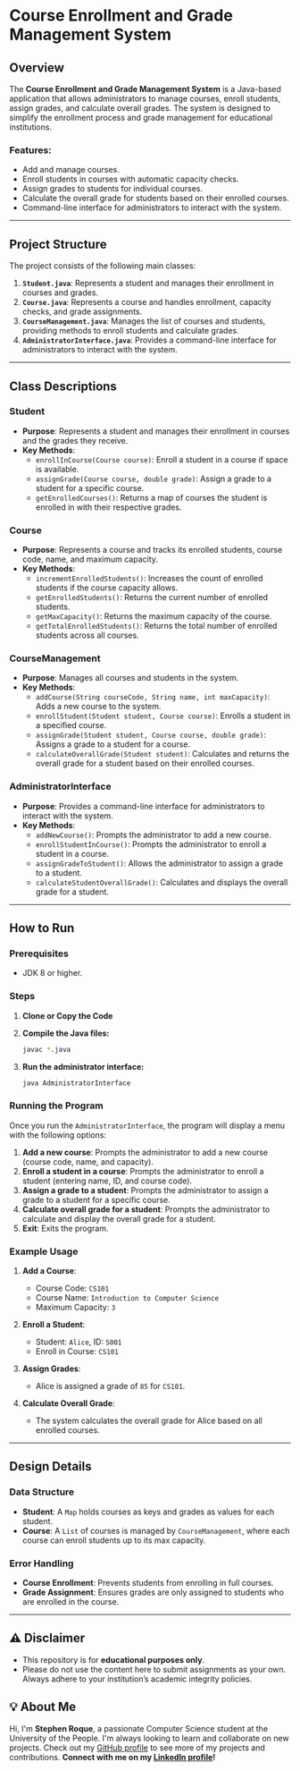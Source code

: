 # **Course Enrollment and Grade Management System**

## **Overview**

The **Course Enrollment and Grade Management System** is a Java-based application that allows administrators to manage courses, enroll students, assign grades, and calculate overall grades. The system is designed to simplify the enrollment process and grade management for educational institutions.

### **Features:**
- Add and manage courses.
- Enroll students in courses with automatic capacity checks.
- Assign grades to students for individual courses.
- Calculate the overall grade for students based on their enrolled courses.
- Command-line interface for administrators to interact with the system.

---

## **Project Structure**

The project consists of the following main classes:

1. **`Student.java`**: Represents a student and manages their enrollment in courses and grades.
2. **`Course.java`**: Represents a course and handles enrollment, capacity checks, and grade assignments.
3. **`CourseManagement.java`**: Manages the list of courses and students, providing methods to enroll students and calculate grades.
4. **`AdministratorInterface.java`**: Provides a command-line interface for administrators to interact with the system.

---

## **Class Descriptions**

### **Student**
- **Purpose**: Represents a student and manages their enrollment in courses and the grades they receive.
- **Key Methods**:
  - `enrollInCourse(Course course)`: Enroll a student in a course if space is available.
  - `assignGrade(Course course, double grade)`: Assign a grade to a student for a specific course.
  - `getEnrolledCourses()`: Returns a map of courses the student is enrolled in with their respective grades.

### **Course**
- **Purpose**: Represents a course and tracks its enrolled students, course code, name, and maximum capacity.
- **Key Methods**:
  - `incrementEnrolledStudents()`: Increases the count of enrolled students if the course capacity allows.
  - `getEnrolledStudents()`: Returns the current number of enrolled students.
  - `getMaxCapacity()`: Returns the maximum capacity of the course.
  - `getTotalEnrolledStudents()`: Returns the total number of enrolled students across all courses.

### **CourseManagement**
- **Purpose**: Manages all courses and students in the system.
- **Key Methods**:
  - `addCourse(String courseCode, String name, int maxCapacity)`: Adds a new course to the system.
  - `enrollStudent(Student student, Course course)`: Enrolls a student in a specified course.
  - `assignGrade(Student student, Course course, double grade)`: Assigns a grade to a student for a course.
  - `calculateOverallGrade(Student student)`: Calculates and returns the overall grade for a student based on their enrolled courses.
  
### **AdministratorInterface**
- **Purpose**: Provides a command-line interface for administrators to interact with the system.
- **Key Methods**:
  - `addNewCourse()`: Prompts the administrator to add a new course.
  - `enrollStudentInCourse()`: Prompts the administrator to enroll a student in a course.
  - `assignGradeToStudent()`: Allows the administrator to assign a grade to a student.
  - `calculateStudentOverallGrade()`: Calculates and displays the overall grade for a student.

---

## **How to Run**

### Prerequisites
- JDK 8 or higher.

### Steps
1. **Clone or Copy the Code**

2. **Compile the Java files:**
   ```bash
   javac *.java
   ```
3. **Run the administrator interface:**
   ```bash
   java AdministratorInterface
   ```

### **Running the Program**
Once you run the `AdministratorInterface`, the program will display a menu with the following options:
1. **Add a new course**: Prompts the administrator to add a new course (course code, name, and capacity).
2. **Enroll a student in a course**: Prompts the administrator to enroll a student (entering name, ID, and course code).
3. **Assign a grade to a student**: Prompts the administrator to assign a grade to a student for a specific course.
4. **Calculate overall grade for a student**: Prompts the administrator to calculate and display the overall grade for a student.
5. **Exit**: Exits the program.

### **Example Usage**
1. **Add a Course**:
   - Course Code: `CS101`
   - Course Name: `Introduction to Computer Science`
   - Maximum Capacity: `3`

2. **Enroll a Student**:
   - Student: `Alice`, ID: `S001`
   - Enroll in Course: `CS101`

3. **Assign Grades**:
   - Alice is assigned a grade of `85` for `CS101`.

4. **Calculate Overall Grade**:
   - The system calculates the overall grade for Alice based on all enrolled courses.

---

## **Design Details**

### **Data Structure**
- **Student**: A `Map` holds courses as keys and grades as values for each student.
- **Course**: A `List` of courses is managed by `CourseManagement`, where each course can enroll students up to its max capacity.

### **Error Handling**
- **Course Enrollment**: Prevents students from enrolling in full courses.
- **Grade Assignment**: Ensures grades are only assigned to students who are enrolled in the course.

---

## ⚠️ Disclaimer

- This repository is for **educational purposes only**. 
- Please do not use the content here to submit assignments as your own. Always adhere to your institution’s academic integrity policies. 

## 💡 About Me

Hi, I'm **Stephen Roque**, a passionate Computer Science student at the University of the People. I'm always looking to learn and collaborate on new projects. Check out my [GitHub profile](https://github.com/stephenroque) to see more of my projects and contributions. **Connect with me on my [LinkedIn profile](https://www.linkedin.com/in/stephenroque/)!**